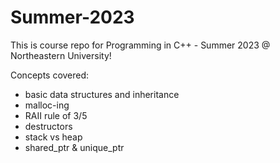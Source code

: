 # Summer-2023
This is course repo for Programming in C++ - Summer 2023 @ Northeastern University!

Concepts covered:
- basic data structures and inheritance
- malloc-ing
- RAII rule of 3/5
- destructors
- stack vs heap
- shared_ptr & unique_ptr


